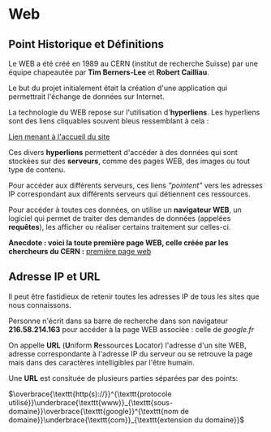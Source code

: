 # Web

## Point Historique et Définitions

Le WEB a été créé en 1989 au CERN (institut de recherche Suisse) par une équipe chapeautée par **Tim Berners-Lee** et **Robert Cailliau**.

Le but du projet initialement était la création d'une application qui permettrait l'échange de données sur Internet.

La technologie du WEB repose sur l'utilisation d'**hyperliens**. 
Les hyperliens sont des liens cliquables souvent bleus ressemblant à cela :

[Lien menant à l'accueil du site](../../index.md)

Ces divers **hyperliens** permettent d'accéder à des données qui sont stockées sur des **serveurs**, comme des pages WEB, des images ou tout type de contenu.

Pour accéder aux différents serveurs, ces liens *"pointent"* vers les adresses IP correspondant aux différents serveurs qui détiennent ces ressources.

Pour accéder à toutes ces données, on utilise un **navigateur WEB**, un logiciel qui permet de traiter des demandes de données (appelées **requêtes**), les afficher ou réaliser certains traitement sur celles-ci.

**Anecdote : voici la toute première page WEB, celle créée par les chercheurs du CERN :** [première page web](http://info.cern.ch/hypertext/WWW/TheProject.html)

## Adresse IP et URL

Il peut être fastidieux de retenir toutes les adresses IP de tous les sites que nous connaissons.

Personne n'écrit dans sa barre de recherche dans son navigateur **216.58.214.163** pour accéder à la page WEB associée : celle de *google.fr*

On appelle **URL** (**U**niform **R**essources **L**ocator) l'adresse d'un site WEB, adresse correspondante à l'adresse IP du serveur ou se retrouve la page mais dans des caractères intelligibles par l'être humain.

Une **URL** est consituée de plusieurs parties séparées par des points:

$\overbrace{\texttt{http(s)://}}^{\texttt{protocole utilisé}}\underbrace{\texttt{www}}_{\texttt{sous-domaine}}\overbrace{\texttt{google}}^{\texttt{nom de domaine}}\underbrace{\texttt{com}}_{\texttt{extension du domaine}}$